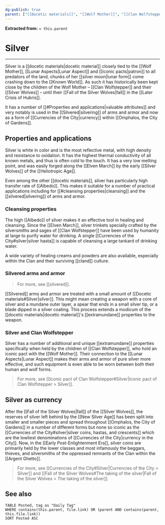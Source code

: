 ```yaml
---
dg-publish: true
parent: ["[[Docetic materials]]", "[[Wolf Mother]]", "[[Clan Wolfstepper]]", "[[Currencies of the City]]", "[[Docetic forms of the Aspects]]", "[[Iconic pact of Clan Wolfstepper]]", "[[Silver in the City]]"]
---
```

**Extracted from:** `= this.parent`
# Silver

---

Silver is a [[docetic materials|docetic material]] closely tied to the [[Wolf Mother]], [[Lunar Aspects|Lunar Aspect]] and [[Iconic pacts|patron]] to all predators of the land, chunks of her [[silver moon|lunar form]] come crashing down to the [[Known World]]. As such it has historically been kept close by the children of the Wolf Mother – [[Clan Wolfstepper]] and their [[Silver Wolves]] – until their [[Fall of the Silver Wolves|fall]] in the [[Later Crisis of Hubris]].

It has a number of [[#Properties and applications|valuable attributes]] and very notably is used in the [[Silvered|silvering]] of arms and armor and now as a form of [[Currencies of the City|currency]] within [[Omphalos, the City of Gardens]].

## Properties and applications

Silver is white in color and is the most reflective metal, with high density and resistance to oxidation. It has the highest thermal conductivity of all known metals, and thus is often cold to the touch. It has a very low melting point, and was easily forged along the [[Elven March]] by the early [[Silver Wolves]] of the [[Heliotropic Age]].

Even among the other [[docetic materials]], silver has particularly high transfer rate of [[Albedo]]. This makes it suitable for a number of practical applications including for [[#cleansing properties|cleansing]] and the [[silvered|silvering]] of arms and armor.

### Cleansing properties

The high [[Albedo]] of silver makes it an effective tool in healing and cleansing. Since the [[Elven March]], silver trinkets specially crafted by the silversmiths and sages of [[Clan Wolfstepper]] have been used by humanity at large to purify water for drinking. A single [[Currencies of the City#silver|silver hasta]] is capable of cleansing a large tankard of drinking water.

A wide variety of healing creams and powders are also available, especially within the Clan and their surviving [[cland]] culture.

### Silvered arms and armor

> For more, see [[silvered]].

[[Silvered]] arms and armor are treated with a small amount of [[Docetic materials#Silver|silver]]. This might mean creating a weapon with a core of silver and a mundane outer layer, a spear that ends in a small silver tip, or a blade dipped in a silver coating. This process extends a modicum of the [[docetic materials|docetic material]]'s [[extramundane]] properties to the weapon.

### Silver and Clan Wolfstepper

Silver has a number of additional and unique [[extramundane]] properties specifically when held by the children of [[Clan Wolfstepper]], who hold an iconic pact with the [[Wolf Mother]]. Their connection to the [[Lunar Aspects|Lunar Aspect]] makes their arms and armor of pure silver more effective, and such equipment is even able to be worn between both their human and wolf forms.

> For more, see [[Iconic pact of Clan Wolfstepper#Silver|Iconic pact of Clan Wolfstepper > Silver]].

## Silver as currency

After the [[Fall of the Silver Wolves|fall]] of the [[Silver Wolves]], the reserves of silver left behind by the [[New Silver Age]] has been split into smaller and smaller pieces and spread throughout [[Omphalos, the City of Gardens]] in a number of different forms but none so iconic as the [[Currencies of the City#silver|silver coins, hastas, and crescents]] which are the lowliest denominations of [[Currencies of the City|currency in the City]]. Now, in the [[Early Post-Enlightenment Era]], silver coins are primarily held by the lower classes and most infamously the beggars, thieves, and silversmiths of the oppressed remnants of the Clan within the [[Argent Ghetto]].

> For more, see [[Currencies of the City#Silver|Currencies of the City > Silver]] and [[Fall of the Silver Wolves#The taking of the silver|Fall of the Silver Wolves > The taking of the silver]].

## See also

```dataview
TABLE Posted, tag as "Daily Tag"
WHERE contains(this.parent, file.link) OR (parent AND contains(parent, this.file.link))
SORT Posted ASC
```